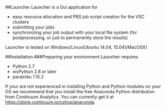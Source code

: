 ##Launcher
Launcher is a Gui application for
 - easy resource allocation and PBS job script creation for the VSC clusters
 - submitting your jobs
 - synchronizing your job output with your local file system (for postprocessing, or just to permanently store the results) 

Launcher is tested on Windows/Linux(Ubuntu 14.04, 15.04)/MacOSX)

##Installation
###Preparing your environment
Launcher requires
 - Python 2.7 
 - wxPython 2.8 or later
 - paramiko 1.15.2

If your are not experienced in installing Python and Python modules on your OS we recommend that you install the free Anaconda Python distribution from Continuum Analytics. You can currently get it at https://store.continuum.io/cshop/anaconda.
